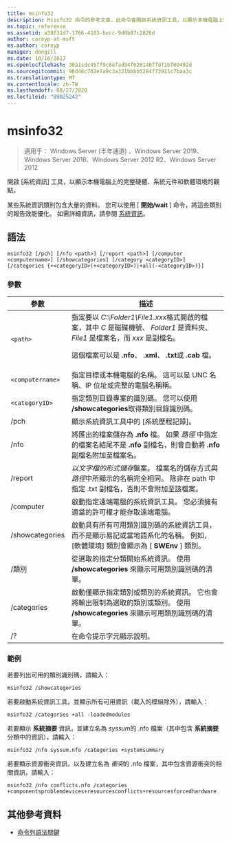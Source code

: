 ```yaml
---
title: msinfo32
description: Msinfo32 命令的參考文章，此命令會開啟系統資訊工具，以顯示本機電腦上完整的硬體、系統元件和軟體環境的觀點。
ms.topic: reference
ms.assetid: a38f31d7-1766-4103-becc-9d0b87c2826d
author: coreyp-at-msft
ms.author: coreyp
manager: dongill
ms.date: 10/16/2017
ms.openlocfilehash: 30a1cdc45ff9c6efad94f620148ffdf1bf00492d
ms.sourcegitcommit: 96d46c702e7a9c3a321bbbb5284f73911c7baa3c
ms.translationtype: MT
ms.contentlocale: zh-TW
ms.lasthandoff: 08/27/2020
ms.locfileid: "89025242"
---
```

# <a name="msinfo32"></a>msinfo32

> 適用于： Windows Server (半年通道) 、Windows Server 2019、Windows Server 2016、Windows Server 2012 R2、Windows Server 2012

開啟 [系統資訊] 工具，以顯示本機電腦上的完整硬體、系統元件和軟體環境的觀點。

某些系統資訊類別包含大量的資料。 您可以使用 [ **開始/wait** ] 命令，將這些類別的報告效能優化。 如需詳細資訊，請參閱 [系統資訊](/previous-versions/windows/it-pro/windows-server-2003/cc783305(v=ws.10))。

## <a name="syntax"></a>語法

```
msinfo32 [/pch] [/nfo <path>] [/report <path>] [/computer <computername>] [/showcategories] [/category <categoryID>] [/categories {+<categoryID>(+<categoryID>)|+all(-<categoryID>)}]
```

### <a name="parameters"></a>參數

| 參數 | 描述 |
| --------- | ----------- |
| `<path>` | 指定要以 *C:\Folder1\File1.xxx*格式開啟的檔案，其中 *C* 是磁碟機號、 *Folder1* 是資料夾、 *File1* 是檔案名，而 *xxx* 是副檔名。<p>這個檔案可以是 **.nfo**、 **.xml**、 **.txt**或 **.cab** 檔。 |
| `<computername>` | 指定目標或本機電腦的名稱。 這可以是 UNC 名稱、IP 位址或完整的電腦名稱稱。 |
| `<categoryID>` | 指定類別目錄專案的識別碼。 您可以使用 **/showcategories**取得類別目錄識別碼。 |
| /pch | 顯示系統資訊工具中的 [系統歷程記錄]。 |
| /nfo | 將匯出的檔案儲存為 **.nfo** 檔。 如果 *路徑* 中指定的檔案名結尾不是 **.nfo** 副檔名，則會自動將 **.nfo** 副檔名附加至檔案名。 |
| /report | *以文字檔的形式儲存*盤案。 檔案名的儲存方式與 *路徑*中所顯示的名稱完全相同。 除非在 path 中指定 .txt 副檔名，否則不會附加至該檔案。 |
| /computer | 啟動指定遠端電腦的系統資訊工具。 您必須擁有適當的許可權才能存取遠端電腦。 |
| /showcategories | 啟動具有所有可用類別識別碼的系統資訊工具，而不是顯示易記或當地語系化的名稱。 例如，[軟體環境] 類別會顯示為 [ **SWEnv** ] 類別。 |
| /類別 | 從選取的指定分類開始系統資訊。 使用 **/showcategories** 來顯示可用類別識別碼的清單。 |
| /categories | 啟動僅顯示指定類別或類別的系統資訊。 它也會將輸出限制為選取的類別或類別。 使用 **/showcategories** 來顯示可用類別識別碼的清單。 |
| /? | 在命令提示字元顯示說明。 |

### <a name="examples"></a>範例

若要列出可用的類別識別碼，請輸入：

```
msinfo32 /showcategories
```

若要啟動系統資訊工具，並顯示所有可用資訊（載入的模組除外），請輸入：

```
msinfo32 /categories +all -loadedmodules
```

若要顯示 **系統摘要** 資訊，並建立名為 *syssum*的 .nfo 檔案（其中包含 **系統摘要** 分類中的資訊），請輸入：

```
msinfo32 /nfo syssum.nfo /categories +systemsummary
```

若要顯示資源衝突資訊，以及建立名為 *衝突*的 .nfo 檔案，其中包含資源衝突的相關資訊，請輸入：

```
msinfo32 /nfo conflicts.nfo /categories +componentsproblemdevices+resourcesconflicts+resourcesforcedhardware
```

## <a name="additional-references"></a>其他參考資料

- [命令列語法關鍵](command-line-syntax-key.md)

